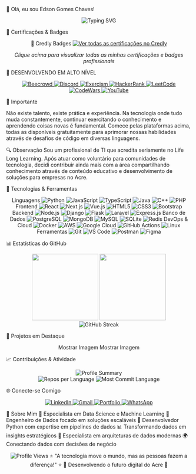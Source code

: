 👋 Olá, eu sou Edson Gomes Chaves!
<div align="center">
  <img src="https://readme-typing-svg.herokuapp.com?font=Fira+Code&size=22&duration=3000&pause=1000&color=36BCF7&center=true&vCenter=true&width=600&lines=Desenvolvedor+Full+Stack;Apaixonado+por+Tecnologia;Sempre+Aprendendo+Algo+Novo;Empreendedor+Digital" alt="Typing SVG" />
</div>

🏅 Certificações & Badges
<div align="center">
🎯 Credly Badges
  <a href="https://www.credly.com/users/edson-gomes-chaves/badges">
    <img src="https://img.shields.io/badge/Ver_Certificações-FF6B00?style=for-the-badge&logo=credly&logoColor=white" alt="Ver todas as certificações no Credly"/>
  </a>
  <p><em>Clique acima para visualizar todas as minhas certificações e badges profissionais</em></p>
</div>

🎯 DESENVOLVENDO EM ALTO NÍVEL
<div align="center">
  <!-- Badges de plataformas -->
  <a href="https://beecrowd.com.br/judge/pt/profile/Edsongom1">
    <img src="https://img.shields.io/badge/BEECROWD-1E1E1E?style=for-the-badge&logo=beecrowd&logoColor=white" alt="Beecrowd"/>
  </a>
  <a href="https://discord.gg/Edsongom1">
    <img src="https://img.shields.io/badge/DISCORD-5865F2?style=for-the-badge&logo=discord&logoColor=white" alt="Discord"/>
  </a>
  <a href="https://exercism.org/profiles/Edsongom1">
    <img src="https://img.shields.io/badge/EXERCISM-009CAB?style=for-the-badge&logo=exercism&logoColor=white" alt="Exercism"/>
  </a>
  <a href="https://www.hackerrank.com/Edsongom1">
    <img src="https://img.shields.io/badge/HACKERRANK-2EC866?style=for-the-badge&logo=hackerrank&logoColor=white" alt="HackerRank"/>
  </a>
  <a href="https://leetcode.com/Edsongom1">
    <img src="https://img.shields.io/badge/LEETCODE-FFA116?style=for-the-badge&logo=leetcode&logoColor=white" alt="LeetCode"/>
  </a>
  <a href="https://www.codewars.com/users/Edsongom1">
    <img src="https://img.shields.io/badge/CODEWARS-B1361E?style=for-the-badge&logo=codewars&logoColor=white" alt="CodeWars"/>
  </a>
  <a href="https://youtube.com/@Edsongom1">
    <img src="https://img.shields.io/badge/YOUTUBE-FF0000?style=for-the-badge&logo=youtube&logoColor=white" alt="YouTube"/>
  </a>
</div>

📌 Importante

Não existe talento, existe prática e experiência. Na tecnologia onde tudo muda constantemente, continuar exercitando o conhecimento e aprendendo coisas novas é fundamental. Comece pelas plataformas acima, todas as disponíveis gratuitamente para aprimorar nossas habilidades através de desafios de código em diversas linguagens.


🔍 Observação
Sou um profissional de TI que acredita seriamente no Life Long Learning. Após atuar como voluntário para comunidades de tecnologia, decidi contribuir ainda mais com a área compartilhando conhecimento através de conteúdo educativo e desenvolvimento de soluções para empresas no Acre.

🚀 Tecnologias & Ferramentas
<div align="center">
Linguagens
  <img src="https://img.shields.io/badge/Python-3776AB?style=for-the-badge&logo=python&logoColor=white" alt="Python"/>
  <img src="https://img.shields.io/badge/JavaScript-F7DF1E?style=for-the-badge&logo=javascript&logoColor=black" alt="JavaScript"/>
  <img src="https://img.shields.io/badge/TypeScript-007ACC?style=for-the-badge&logo=typescript&logoColor=white" alt="TypeScript"/>
  <img src="https://img.shields.io/badge/Java-ED8B00?style=for-the-badge&logo=openjdk&logoColor=white" alt="Java"/>
  <img src="https://img.shields.io/badge/C%2B%2B-00599C?style=for-the-badge&logo=c%2B%2B&logoColor=white" alt="C++"/>
  <img src="https://img.shields.io/badge/PHP-777BB4?style=for-the-badge&logo=php&logoColor=white" alt="PHP"/>
Frontend
  <img src="https://img.shields.io/badge/React-20232A?style=for-the-badge&logo=react&logoColor=61DAFB" alt="React"/>
  <img src="https://img.shields.io/badge/Next.js-000000?style=for-the-badge&logo=nextdotjs&logoColor=white" alt="Next.js"/>
  <img src="https://img.shields.io/badge/Vue.js-35495E?style=for-the-badge&logo=vuedotjs&logoColor=4FC08D" alt="Vue.js"/>
  <img src="https://img.shields.io/badge/HTML5-E34F26?style=for-the-badge&logo=html5&logoColor=white" alt="HTML5"/>
  <img src="https://img.shields.io/badge/CSS3-1572B6?style=for-the-badge&logo=css3&logoColor=white" alt="CSS3"/>
  <img src="https://img.shields.io/badge/Bootstrap-563D7C?style=for-the-badge&logo=bootstrap&logoColor=white" alt="Bootstrap"/>
Backend
  <img src="https://img.shields.io/badge/Node.js-43853D?style=for-the-badge&logo=node.js&logoColor=white" alt="Node.js"/>
  <img src="https://img.shields.io/badge/Django-092E20?style=for-the-badge&logo=django&logoColor=white" alt="Django"/>
  <img src="https://img.shields.io/badge/Flask-000000?style=for-the-badge&logo=flask&logoColor=white" alt="Flask"/>
  <img src="https://img.shields.io/badge/Laravel-FF2D20?style=for-the-badge&logo=laravel&logoColor=white" alt="Laravel"/>
  <img src="https://img.shields.io/badge/Express.js-404D59?style=for-the-badge" alt="Express.js"/>
Banco de Dados
  <img src="https://img.shields.io/badge/PostgreSQL-316192?style=for-the-badge&logo=postgresql&logoColor=white" alt="PostgreSQL"/>
  <img src="https://img.shields.io/badge/MongoDB-4EA94B?style=for-the-badge&logo=mongodb&logoColor=white" alt="MongoDB"/>
  <img src="https://img.shields.io/badge/MySQL-005C84?style=for-the-badge&logo=mysql&logoColor=white" alt="MySQL"/>
  <img src="https://img.shields.io/badge/SQLite-07405E?style=for-the-badge&logo=sqlite&logoColor=white" alt="SQLite"/>
  <img src="https://img.shields.io/badge/Redis-DC382D?style=for-the-badge&logo=redis&logoColor=white" alt="Redis"/>
DevOps & Cloud
  <img src="https://img.shields.io/badge/Docker-2496ED?style=for-the-badge&logo=docker&logoColor=white" alt="Docker"/>
  <img src="https://img.shields.io/badge/AWS-232F3E?style=for-the-badge&logo=amazon-aws&logoColor=white" alt="AWS"/>
  <img src="https://img.shields.io/badge/Google_Cloud-4285F4?style=for-the-badge&logo=google-cloud&logoColor=white" alt="Google Cloud"/>
  <img src="https://img.shields.io/badge/GitHub_Actions-2088FF?style=for-the-badge&logo=github-actions&logoColor=white" alt="GitHub Actions"/>
  <img src="https://img.shields.io/badge/Linux-FCC624?style=for-the-badge&logo=linux&logoColor=black" alt="Linux"/>
Ferramentas
  <img src="https://img.shields.io/badge/Git-F05032?style=for-the-badge&logo=git&logoColor=white" alt="Git"/>
  <img src="https://img.shields.io/badge/VS_Code-007ACC?style=for-the-badge&logo=visual-studio-code&logoColor=white" alt="VS Code"/>
  <img src="https://img.shields.io/badge/Postman-FF6C37?style=for-the-badge&logo=postman&logoColor=white" alt="Postman"/>
  <img src="https://img.shields.io/badge/Figma-F24E1E?style=for-the-badge&logo=figma&logoColor=white" alt="Figma"/>
</div>

📊 Estatísticas do GitHub
<div align="center">
  <img height="180em" src="https://github-readme-stats.vercel.app/api?username=Edsongom1&show_icons=true&theme=dark&include_all_commits=true&count_private=true"/>
  <img height="180em" src="https://github-readme-stats.vercel.app/api/top-langs/?username=Edsongom1&layout=compact&langs_count=7&theme=dark"/>
</div>
<div align="center">
  <img src="https://github-readme-streak-stats.herokuapp.com/?user=Edsongom1&theme=dark" alt="GitHub Streak" />
</div>

💼 Projetos em Destaque
<div align="center">
Mostrar Imagem
Mostrar Imagem
</div>

📈 Contribuições & Atividade
<div align="center">
  <!-- GitHub Profile Summary Cards -->
  <img src="https://github-profile-summary-cards.vercel.app/api/cards/profile-details?username=Edsongom1&theme=dark" alt="Profile Summary" />
</div>
<div align="center">
  <!-- Stats Cards -->
  <img src="https://github-profile-summary-cards.vercel.app/api/cards/repos-per-language?username=Edsongom1&theme=dark" alt="Repos per Language" />
  <img src="https://github-profile-summary-cards.vercel.app/api/cards/most-commit-language?username=Edsongom1&theme=dark" alt="Most Commit Language" />
</div>

🌐 Conecte-se Comigo
<div align="center">
  <a href="https://linkedin.com/in/edsongom">
    <img src="https://img.shields.io/badge/LinkedIn-0077B5?style=for-the-badge&logo=linkedin&logoColor=white" alt="LinkedIn"/>
  </a>
  <a href="mailto:edsgom@gmail.com">
    <img src="https://img.shields.io/badge/Gmail-D14836?style=for-the-badge&logo=gmail&logoColor=white" alt="Gmail"/>
  </a>
  <a href="https://empresasnoacre.com.br">
    <img src="https://img.shields.io/badge/Portfolio-FF5722?style=for-the-badge&logo=google-chrome&logoColor=white" alt="Portfolio"/>
  </a>
  <a href="https://wa.me/5568999999999">
    <img src="https://img.shields.io/badge/WhatsApp-25D366?style=for-the-badge&logo=whatsapp&logoColor=white" alt="WhatsApp"/>
  </a>
</div>

🎯 Sobre Mim
🌱 Especialista em Data Science e Machine Learning
💼 Engenheiro de Dados focado em soluções escaláveis
🚀 Desenvolvedor Python com expertise em pipelines de dados
📊 Transformando dados em insights estratégicos
🔧 Especialista em arquiteturas de dados modernas
🌍 Conectando dados com decisões de negócio

<div align="center">
  <img src="https://komarev.com/ghpvc/?username=Edsongom1&color=blue&style=flat" alt="Profile Views" />
⭐ "A tecnologia move o mundo, mas as pessoas fazem a diferença!" ⭐
💚 Desenvolvendo o futuro digital do Acre 💚
</div>
